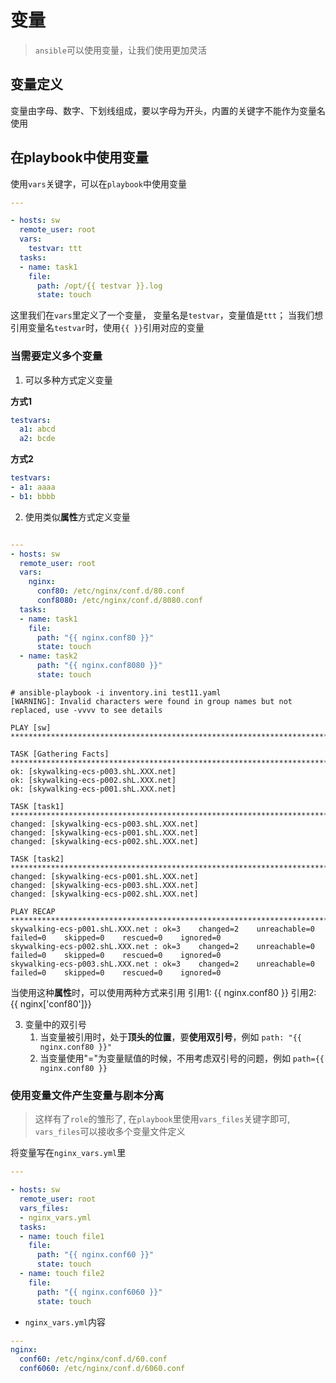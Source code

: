 # 变量 

> `ansible`可以使用变量，让我们使用更加灵活

## 变量定义

变量由字母、数字、下划线组成，要以字母为开头，内置的关键字不能作为变量名使用

## 在playbook中使用变量

使用`vars`关键字，可以在`playbook`中使用变量

```yaml
---

- hosts: sw
  remote_user: root
  vars:
    testvar: ttt
  tasks:
  - name: task1
    file:
      path: /opt/{{ testvar }}.log
      state: touch

```

这里我们在`vars`里定义了一个变量， 变量名是`testvar`，变量值是`ttt`； 当我们想引用变量名`testvar`时，使用`{{ }}`引用对应的变量

### 当需要定义多个变量

1. 可以多种方式定义变量

**方式1**

```yaml
testvars:
  a1: abcd
  a2: bcde
```

**方式2**

```yaml
testvars:
- a1: aaaa
- b1: bbbb
```

2. 使用类似**属性**方式定义变量

```yaml

---
- hosts: sw
  remote_user: root
  vars:
    nginx:
      conf80: /etc/nginx/conf.d/80.conf
      conf8080: /etc/nginx/conf.d/8080.conf
  tasks:
  - name: task1
    file:
      path: "{{ nginx.conf80 }}"
      state: touch
  - name: task2
      path: "{{ nginx.conf8080 }}"
      state: touch
```

```shell
# ansible-playbook -i inventory.ini test11.yaml
[WARNING]: Invalid characters were found in group names but not replaced, use -vvvv to see details

PLAY [sw] ******************************************************************************************************

TASK [Gathering Facts] *****************************************************************************************
ok: [skywalking-ecs-p003.shL.XXX.net]
ok: [skywalking-ecs-p002.shL.XXX.net]
ok: [skywalking-ecs-p001.shL.XXX.net]

TASK [task1] ***************************************************************************************************
changed: [skywalking-ecs-p003.shL.XXX.net]
changed: [skywalking-ecs-p001.shL.XXX.net]
changed: [skywalking-ecs-p002.shL.XXX.net]

TASK [task2] ***************************************************************************************************
changed: [skywalking-ecs-p001.shL.XXX.net]
changed: [skywalking-ecs-p003.shL.XXX.net]
changed: [skywalking-ecs-p002.shL.XXX.net]

PLAY RECAP *****************************************************************************************************
skywalking-ecs-p001.shL.XXX.net : ok=3    changed=2    unreachable=0    failed=0    skipped=0    rescued=0    ignored=0
skywalking-ecs-p002.shL.XXX.net : ok=3    changed=2    unreachable=0    failed=0    skipped=0    rescued=0    ignored=0
skywalking-ecs-p003.shL.XXX.net : ok=3    changed=2    unreachable=0    failed=0    skipped=0    rescued=0    ignored=0

```

当使用这种**属性**时，可以使用两种方式来引用
引用1: {{ nginx.conf80 }}
引用2: {{ nginx['conf80']}}


3. 变量中的双引号
   1. 当变量被引用时，处于**顶头的位置**，要**使用双引号**，例如 `path: "{{ nginx.conf80 }}"`
   2. 当变量使用"="为变量赋值的时候，不用考虑双引号的问题，例如 `path={{ nginx.conf80 }}`

### 使用变量文件产生变量与剧本分离

> 这样有了`role`的雏形了, 在`playbook`里使用`vars_files`关键字即可, `vars_files`可以接收多个变量文件定义

将变量写在`nginx_vars.yml`里

```yaml
---

- hosts: sw
  remote_user: root
  vars_files:
  - nginx_vars.yml
  tasks:
  - name: touch file1
    file:
      path: "{{ nginx.conf60 }}"
      state: touch
  - name: touch file2
    file:
      path: "{{ nginx.conf6060 }}"
      state: touch

```

- `nginx_vars.yml`内容 

```yaml
---
nginx:
  conf60: /etc/nginx/conf.d/60.conf
  conf6060: /etc/nginx/conf.d/6060.conf
```


